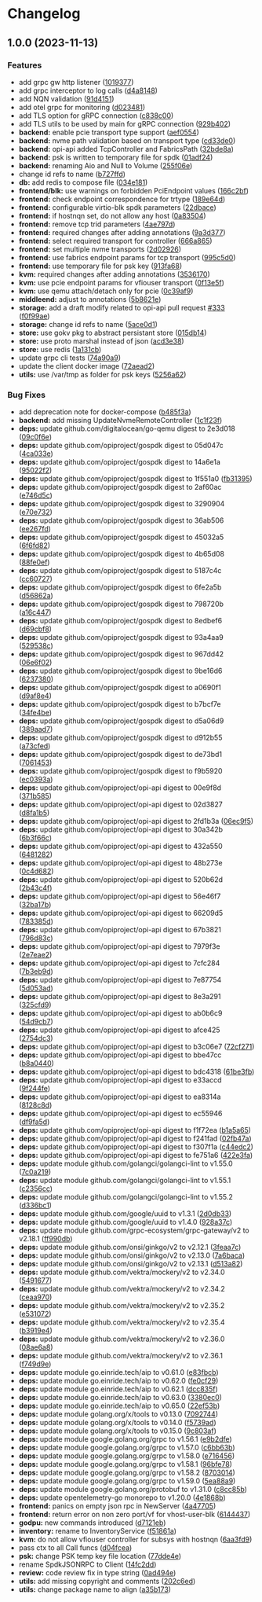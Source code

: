 # Changelog

## 1.0.0 (2023-11-13)


### Features

* add grpc gw http listener ([1019377](https://github.com/artek-koltun/opi-spdk-bridge/commit/101937793bf58c74d3174f5395cab09a894b2d84))
* add grpc interceptor to log calls ([d4a8148](https://github.com/artek-koltun/opi-spdk-bridge/commit/d4a8148a95f594bcb57f558f498f693c17a17cea))
* add NQN validation ([91d4151](https://github.com/artek-koltun/opi-spdk-bridge/commit/91d415147040592c01b20aaf3978a09e39a2a21f))
* add otel grpc for monitoring ([d023481](https://github.com/artek-koltun/opi-spdk-bridge/commit/d0234819ff6f287b92dff54219189ccb7cbfb00b))
* add TLS option for gRPC connection ([c838c00](https://github.com/artek-koltun/opi-spdk-bridge/commit/c838c00193fa95d7674840bd9cf2a14dbb40207a))
* add TLS utils to be used by main for gRPC connection ([929b402](https://github.com/artek-koltun/opi-spdk-bridge/commit/929b402223a0cd1c64a2c4b99318bf0a2184b685))
* **backend:** enable pcie transport type support ([aef0554](https://github.com/artek-koltun/opi-spdk-bridge/commit/aef0554137d45d3e5494650c255ea6bb9b6ab8e3))
* **backend:** nvme path validation based on transport type ([cd33de0](https://github.com/artek-koltun/opi-spdk-bridge/commit/cd33de0dff244e2feb8a5ea42c1aeef0a77755ca))
* **backend:** opi-api added TcpController and FabricsPath ([32bde8a](https://github.com/artek-koltun/opi-spdk-bridge/commit/32bde8a7621bdfd6d39d7ae6c3179c9f4e0c5445))
* **backend:** psk is written to temporary file for spdk ([01adf24](https://github.com/artek-koltun/opi-spdk-bridge/commit/01adf2467270d18cba2220e3dc0af319d44bdd46))
* **backend:** renaming Aio and Null to Volume ([255f06e](https://github.com/artek-koltun/opi-spdk-bridge/commit/255f06e16e2006e8c6156458fa201926f8d73502))
* change id refs to name ([b727ffd](https://github.com/artek-koltun/opi-spdk-bridge/commit/b727ffdb2bd7033a733f4b3d272d90f020abd44d))
* **db:** add redis to compose file ([034e181](https://github.com/artek-koltun/opi-spdk-bridge/commit/034e1812e68ee48a18eba32a7ab77826e165d41d))
* **frontend/blk:** use warnings on forbidden PciEndpoint values ([166c2bf](https://github.com/artek-koltun/opi-spdk-bridge/commit/166c2bf0724a0e85a8bdceb88fb4554a9d6c09ac))
* **frontend:** check endpoint correspondence for trtype ([189e64d](https://github.com/artek-koltun/opi-spdk-bridge/commit/189e64dfcf59f29c5674eb7d197f73964a71b2cb))
* **frontend:** configurable virtio-blk spdk parameters ([22dbace](https://github.com/artek-koltun/opi-spdk-bridge/commit/22dbace09ba94294dc6119a19a0b02362a031838))
* **frontend:** if hostnqn set, do not allow any host ([0a83504](https://github.com/artek-koltun/opi-spdk-bridge/commit/0a8350424ab141337e801ea4cfdfa5898bae83e9))
* **frontend:** remove tcp trid parameters ([4ae797d](https://github.com/artek-koltun/opi-spdk-bridge/commit/4ae797de95c781dc1a9bbf06526167167cf823a1))
* **frontend:** required changes after adding annotations ([9a3d377](https://github.com/artek-koltun/opi-spdk-bridge/commit/9a3d3770e436fc756f7f3f8c25e971f9fbb80e40))
* **frontend:** select required transport for controller ([666a865](https://github.com/artek-koltun/opi-spdk-bridge/commit/666a865d4800cc0eb8ba1d725a710acf22b4fbf0))
* **frontend:** set multiple nvme transports ([2d02926](https://github.com/artek-koltun/opi-spdk-bridge/commit/2d029267e75a376cf9e20ae5c78ef792489438e1))
* **frontend:** use fabrics endpoint params for tcp transport ([995c5d0](https://github.com/artek-koltun/opi-spdk-bridge/commit/995c5d07bae1b5a004fc521f80150ce043671234))
* **frontend:** use temporary file for psk key ([913fa68](https://github.com/artek-koltun/opi-spdk-bridge/commit/913fa680cf8c0cd003b8ff95f22bb1a186d7b682))
* **kvm:** required changes after adding annotations ([3536170](https://github.com/artek-koltun/opi-spdk-bridge/commit/3536170bd08243d7b4908af657d323a7faca982b))
* **kvm:** use pcie endpoint params for vfiouser transport ([0f13e5f](https://github.com/artek-koltun/opi-spdk-bridge/commit/0f13e5fb64ed47a36018e2a0627d483c5ffcee7b))
* **kvm:** use qemu attach/detach only for pcie ([0c39af9](https://github.com/artek-koltun/opi-spdk-bridge/commit/0c39af934da6f524ee78ea249693be1fedd3fcfa))
* **middleend:** adjust to annotations ([5b8621e](https://github.com/artek-koltun/opi-spdk-bridge/commit/5b8621e0357cd70c5b1697bc201aa9122d3210d1))
* **storage:** add a draft modify related to opi-api pull request [#333](https://github.com/artek-koltun/opi-spdk-bridge/issues/333) ([f0f99ae](https://github.com/artek-koltun/opi-spdk-bridge/commit/f0f99ae85da19c258a20dcbc7d3df705bf682541))
* **storage:** change id refs to name ([5ace0d1](https://github.com/artek-koltun/opi-spdk-bridge/commit/5ace0d1386855fb2b6634a77b2d197f8ba0195c8))
* **store:** use gokv pkg to abstract persistant store ([015db14](https://github.com/artek-koltun/opi-spdk-bridge/commit/015db1433799c65cc0596e84c8f2c3ec95d15de8))
* **store:** use proto marshal instead of json ([acd3e38](https://github.com/artek-koltun/opi-spdk-bridge/commit/acd3e385c458ce43dd4f89259d27c29ccb4e4b03))
* **store:** use redis ([1a131cb](https://github.com/artek-koltun/opi-spdk-bridge/commit/1a131cbd7bd4313ca42b45a0f742ddf4cd684ef1))
* update grpc cli tests ([74a90a9](https://github.com/artek-koltun/opi-spdk-bridge/commit/74a90a9b8ee55b0a8027d4d945aba7ec55b2597b))
* update the client docker image ([72aead2](https://github.com/artek-koltun/opi-spdk-bridge/commit/72aead2eb5d5bb7127101c56be34f882fe10e198))
* **utils:** use /var/tmp as folder for psk keys ([5256a62](https://github.com/artek-koltun/opi-spdk-bridge/commit/5256a627078fc3653c448eb5390e53169258cd7d))


### Bug Fixes

* add deprecation note for docker-compose ([b485f3a](https://github.com/artek-koltun/opi-spdk-bridge/commit/b485f3af37fe3bd91094a221fa59fe8823b51042))
* **backend:** add missing UpdateNvmeRemoteController ([1c1f23f](https://github.com/artek-koltun/opi-spdk-bridge/commit/1c1f23fa4cd17477a2df531be8cf01ae727040e7))
* **deps:** update github.com/digitalocean/go-qemu digest to 2e3d018 ([09c0f6e](https://github.com/artek-koltun/opi-spdk-bridge/commit/09c0f6ef925d292329b6c12c0b5ddddbaca68a57))
* **deps:** update github.com/opiproject/gospdk digest to 05d047c ([4ca033e](https://github.com/artek-koltun/opi-spdk-bridge/commit/4ca033ea89e5964f4d36a6fac478697654ac0dc6))
* **deps:** update github.com/opiproject/gospdk digest to 14a6e1a ([95022f2](https://github.com/artek-koltun/opi-spdk-bridge/commit/95022f2282e3a6d008cd4e0aa3052be5be32328d))
* **deps:** update github.com/opiproject/gospdk digest to 1f551a0 ([fb31395](https://github.com/artek-koltun/opi-spdk-bridge/commit/fb31395b8eecb0e39c38c4c9c48ddc922aab09ca))
* **deps:** update github.com/opiproject/gospdk digest to 2af60ac ([e746d5c](https://github.com/artek-koltun/opi-spdk-bridge/commit/e746d5c8ebdbbc0f74d0b48508c22bb4a0181521))
* **deps:** update github.com/opiproject/gospdk digest to 3290904 ([e70e732](https://github.com/artek-koltun/opi-spdk-bridge/commit/e70e732c141fee17be73dc1aec69a187f98c02fd))
* **deps:** update github.com/opiproject/gospdk digest to 36ab506 ([ee267fd](https://github.com/artek-koltun/opi-spdk-bridge/commit/ee267fd2e21bd3c611775b3a50dde2b1cdfd468b))
* **deps:** update github.com/opiproject/gospdk digest to 45032a5 ([6f6fd82](https://github.com/artek-koltun/opi-spdk-bridge/commit/6f6fd8287bedc663a4bbacdeb7f11b4ebc545d2f))
* **deps:** update github.com/opiproject/gospdk digest to 4b65d08 ([88fe0ef](https://github.com/artek-koltun/opi-spdk-bridge/commit/88fe0ef01402a569596771b1679b011f9d8ccb3c))
* **deps:** update github.com/opiproject/gospdk digest to 5187c4c ([cc60727](https://github.com/artek-koltun/opi-spdk-bridge/commit/cc607278438acdbdf55b1d9b8f9e2403d5264d14))
* **deps:** update github.com/opiproject/gospdk digest to 6fe2a5b ([d56862a](https://github.com/artek-koltun/opi-spdk-bridge/commit/d56862aa2ef1418cbf4240d8d63785a2d0280c24))
* **deps:** update github.com/opiproject/gospdk digest to 798720b ([a16c447](https://github.com/artek-koltun/opi-spdk-bridge/commit/a16c447379dce7d364c58128404294f629cf79fa))
* **deps:** update github.com/opiproject/gospdk digest to 8edbef6 ([d69cbf8](https://github.com/artek-koltun/opi-spdk-bridge/commit/d69cbf81897af96861d9deb8dc08fd1143cf33cb))
* **deps:** update github.com/opiproject/gospdk digest to 93a4aa9 ([529538c](https://github.com/artek-koltun/opi-spdk-bridge/commit/529538c61df8e2de45613854e6c3408c778f3d7b))
* **deps:** update github.com/opiproject/gospdk digest to 967dd42 ([06e6f02](https://github.com/artek-koltun/opi-spdk-bridge/commit/06e6f022fa94ba7ef9b7bf2d38a15b9f3dc4d1e8))
* **deps:** update github.com/opiproject/gospdk digest to 9be16d6 ([6237380](https://github.com/artek-koltun/opi-spdk-bridge/commit/6237380f2d4ff09761058373aaaa7d169fc174cc))
* **deps:** update github.com/opiproject/gospdk digest to a0690f1 ([d9af8e4](https://github.com/artek-koltun/opi-spdk-bridge/commit/d9af8e4fcaf127cd89e676d971fffe11e1ec586d))
* **deps:** update github.com/opiproject/gospdk digest to b7bcf7e ([34fe4be](https://github.com/artek-koltun/opi-spdk-bridge/commit/34fe4be181e33b20aa5a08d7178fda598ccc1395))
* **deps:** update github.com/opiproject/gospdk digest to d5a06d9 ([389aad7](https://github.com/artek-koltun/opi-spdk-bridge/commit/389aad73c0195324d1fd9e7c3beb2c49638432c8))
* **deps:** update github.com/opiproject/gospdk digest to d912b55 ([a73cfed](https://github.com/artek-koltun/opi-spdk-bridge/commit/a73cfedd3bdb3aff063324cb53f32653935e58ee))
* **deps:** update github.com/opiproject/gospdk digest to de73bd1 ([7061453](https://github.com/artek-koltun/opi-spdk-bridge/commit/7061453872584f52e11a7a31702f5bdb870d0892))
* **deps:** update github.com/opiproject/gospdk digest to f9b5920 ([ec0393a](https://github.com/artek-koltun/opi-spdk-bridge/commit/ec0393a0f705c1a37b164fbcd1bf94b703c6f327))
* **deps:** update github.com/opiproject/opi-api digest to 00e9f8d ([371b585](https://github.com/artek-koltun/opi-spdk-bridge/commit/371b585c6cfda543edf84d6ae00837e462d0c337))
* **deps:** update github.com/opiproject/opi-api digest to 02d3827 ([d8fa1b5](https://github.com/artek-koltun/opi-spdk-bridge/commit/d8fa1b589594a3c236aa6aa9bef22501e4214c5d))
* **deps:** update github.com/opiproject/opi-api digest to 2fd1b3a ([06ec9f5](https://github.com/artek-koltun/opi-spdk-bridge/commit/06ec9f5f4baac16575fae57d7f74b447b21c3834))
* **deps:** update github.com/opiproject/opi-api digest to 30a342b ([6b3f66c](https://github.com/artek-koltun/opi-spdk-bridge/commit/6b3f66c58bb637a7446afe03134ed5888236b641))
* **deps:** update github.com/opiproject/opi-api digest to 432a550 ([6481282](https://github.com/artek-koltun/opi-spdk-bridge/commit/648128229c542283979760849a6263b5ad9e6dcf))
* **deps:** update github.com/opiproject/opi-api digest to 48b273e ([0c4d682](https://github.com/artek-koltun/opi-spdk-bridge/commit/0c4d68202aa25ea597a405b600ff2d6801b004fc))
* **deps:** update github.com/opiproject/opi-api digest to 520b62d ([2b43c4f](https://github.com/artek-koltun/opi-spdk-bridge/commit/2b43c4f97989db4213d298f7f9f87e63167f8b5e))
* **deps:** update github.com/opiproject/opi-api digest to 56e46f7 ([32ba17b](https://github.com/artek-koltun/opi-spdk-bridge/commit/32ba17b8adc5d550362218ff9df5da4186fd6ba5))
* **deps:** update github.com/opiproject/opi-api digest to 66209d5 ([783385d](https://github.com/artek-koltun/opi-spdk-bridge/commit/783385d0814791da525c9109e2bccd6923f9bd23))
* **deps:** update github.com/opiproject/opi-api digest to 67b3821 ([796d83c](https://github.com/artek-koltun/opi-spdk-bridge/commit/796d83cd9101d032d908bd1fbde472ac0c97299a))
* **deps:** update github.com/opiproject/opi-api digest to 7979f3e ([2e7eae2](https://github.com/artek-koltun/opi-spdk-bridge/commit/2e7eae20b178d44e4f86f716cbc11e597ada50fa))
* **deps:** update github.com/opiproject/opi-api digest to 7cfc284 ([7b3eb9d](https://github.com/artek-koltun/opi-spdk-bridge/commit/7b3eb9d5cb4c2255f8a90e982e3c08e2cb345935))
* **deps:** update github.com/opiproject/opi-api digest to 7e87754 ([5d053ad](https://github.com/artek-koltun/opi-spdk-bridge/commit/5d053ad605ac6529fbab81b79f33bf8ea2c9e3ca))
* **deps:** update github.com/opiproject/opi-api digest to 8e3a291 ([325cfd9](https://github.com/artek-koltun/opi-spdk-bridge/commit/325cfd95e0e8da62fda29d9e04d5dcf3a04799a6))
* **deps:** update github.com/opiproject/opi-api digest to ab0b6c9 ([54d9cb7](https://github.com/artek-koltun/opi-spdk-bridge/commit/54d9cb76a7f51f88a491bbff0a3854c8ebb4a664))
* **deps:** update github.com/opiproject/opi-api digest to afce425 ([2754dc3](https://github.com/artek-koltun/opi-spdk-bridge/commit/2754dc31af1842f4dc65514bae5b5846adcd0c3e))
* **deps:** update github.com/opiproject/opi-api digest to b3c06e7 ([72cf271](https://github.com/artek-koltun/opi-spdk-bridge/commit/72cf2717d21310d5aa1125b167850e39291c3885))
* **deps:** update github.com/opiproject/opi-api digest to bbe47cc ([b8a0440](https://github.com/artek-koltun/opi-spdk-bridge/commit/b8a0440bf9a45601a9b150778567ae53f50489f6))
* **deps:** update github.com/opiproject/opi-api digest to bdc4318 ([61be3fb](https://github.com/artek-koltun/opi-spdk-bridge/commit/61be3fbf3bd55eba281f7f16627bb387784b83cd))
* **deps:** update github.com/opiproject/opi-api digest to e33accd ([9f244fe](https://github.com/artek-koltun/opi-spdk-bridge/commit/9f244fe444543ebac675b0db3ff9164d928d33aa))
* **deps:** update github.com/opiproject/opi-api digest to ea8314a ([8128c8d](https://github.com/artek-koltun/opi-spdk-bridge/commit/8128c8d07a4ca11c08219ed645526b5190700557))
* **deps:** update github.com/opiproject/opi-api digest to ec55946 ([df9fa5d](https://github.com/artek-koltun/opi-spdk-bridge/commit/df9fa5d7b614c49ee68d6e1cefdc464e4d36cf73))
* **deps:** update github.com/opiproject/opi-api digest to f1f72ea ([b1a5a65](https://github.com/artek-koltun/opi-spdk-bridge/commit/b1a5a654d780bd3ab2a6225b05191d0bf1dc5456))
* **deps:** update github.com/opiproject/opi-api digest to f241fad ([02fb47a](https://github.com/artek-koltun/opi-spdk-bridge/commit/02fb47a92ba720f868004688b28ff79f53b1d0d0))
* **deps:** update github.com/opiproject/opi-api digest to f307f1a ([c44edc2](https://github.com/artek-koltun/opi-spdk-bridge/commit/c44edc24369417b5615269edf4440509652a1f18))
* **deps:** update github.com/opiproject/opi-api digest to fe751a6 ([422e3fa](https://github.com/artek-koltun/opi-spdk-bridge/commit/422e3facd835daa32d52dfe2723e4a1d352f194b))
* **deps:** update module github.com/golangci/golangci-lint to v1.55.0 ([7c0a219](https://github.com/artek-koltun/opi-spdk-bridge/commit/7c0a21909319239d24957fe9deaa6e04fec61552))
* **deps:** update module github.com/golangci/golangci-lint to v1.55.1 ([c2356cc](https://github.com/artek-koltun/opi-spdk-bridge/commit/c2356cc17836400bf22e180741e960d613fb0572))
* **deps:** update module github.com/golangci/golangci-lint to v1.55.2 ([d336bc1](https://github.com/artek-koltun/opi-spdk-bridge/commit/d336bc12c1c88a113d0dc09061c3bc652e18cf6b))
* **deps:** update module github.com/google/uuid to v1.3.1 ([2d0db33](https://github.com/artek-koltun/opi-spdk-bridge/commit/2d0db338044785c5d9df07a072bb9357b4b217c7))
* **deps:** update module github.com/google/uuid to v1.4.0 ([928a37c](https://github.com/artek-koltun/opi-spdk-bridge/commit/928a37cf5faaf3b9ab6c6c617d21912e70cab141))
* **deps:** update module github.com/grpc-ecosystem/grpc-gateway/v2 to v2.18.1 ([ff990db](https://github.com/artek-koltun/opi-spdk-bridge/commit/ff990dbfdb3dc1811ebb7294c0e590358157ea71))
* **deps:** update module github.com/onsi/ginkgo/v2 to v2.12.1 ([3feaa7c](https://github.com/artek-koltun/opi-spdk-bridge/commit/3feaa7ca98515a468d1f278a1129e741ef4fa28e))
* **deps:** update module github.com/onsi/ginkgo/v2 to v2.13.0 ([7a6baca](https://github.com/artek-koltun/opi-spdk-bridge/commit/7a6baca249565351076ef7d50eb7c661541101be))
* **deps:** update module github.com/onsi/ginkgo/v2 to v2.13.1 ([d513a82](https://github.com/artek-koltun/opi-spdk-bridge/commit/d513a82b59e9b3555c007d43ef98da0d5a0e0acd))
* **deps:** update module github.com/vektra/mockery/v2 to v2.34.0 ([5491677](https://github.com/artek-koltun/opi-spdk-bridge/commit/54916779e18ce708add09edd6a8167c2d3dc575c))
* **deps:** update module github.com/vektra/mockery/v2 to v2.34.2 ([ceaa970](https://github.com/artek-koltun/opi-spdk-bridge/commit/ceaa970c60188b3abb00ac66f247390f5c40a908))
* **deps:** update module github.com/vektra/mockery/v2 to v2.35.2 ([e531072](https://github.com/artek-koltun/opi-spdk-bridge/commit/e531072e4d34e7cf6f0b5a9a7579fe5f49fb1a4d))
* **deps:** update module github.com/vektra/mockery/v2 to v2.35.4 ([b3919e4](https://github.com/artek-koltun/opi-spdk-bridge/commit/b3919e46847fed72a7fdba47c873cd58fd2d2e18))
* **deps:** update module github.com/vektra/mockery/v2 to v2.36.0 ([08ae6a8](https://github.com/artek-koltun/opi-spdk-bridge/commit/08ae6a85ad2f0dd9b6775664d29bee327af3aad1))
* **deps:** update module github.com/vektra/mockery/v2 to v2.36.1 ([f749d9e](https://github.com/artek-koltun/opi-spdk-bridge/commit/f749d9ebff9809ebd069d8a332243bf4cff70f21))
* **deps:** update module go.einride.tech/aip to v0.61.0 ([e83fbcb](https://github.com/artek-koltun/opi-spdk-bridge/commit/e83fbcbd83a0d0a605baa89f03965f670242fb36))
* **deps:** update module go.einride.tech/aip to v0.62.0 ([fe0cf29](https://github.com/artek-koltun/opi-spdk-bridge/commit/fe0cf29c21a318a91bc8f5436c31365089c7784b))
* **deps:** update module go.einride.tech/aip to v0.62.1 ([dcc835f](https://github.com/artek-koltun/opi-spdk-bridge/commit/dcc835f88d2193c96f611bc58714040867d39958))
* **deps:** update module go.einride.tech/aip to v0.63.0 ([3380ec0](https://github.com/artek-koltun/opi-spdk-bridge/commit/3380ec07e6af18ef627e5be810404338f72aca46))
* **deps:** update module go.einride.tech/aip to v0.65.0 ([22ef53b](https://github.com/artek-koltun/opi-spdk-bridge/commit/22ef53bd7f8a89f132800b294214184d682dcdaf))
* **deps:** update module golang.org/x/tools to v0.13.0 ([7092744](https://github.com/artek-koltun/opi-spdk-bridge/commit/7092744c9e395caf08ed458bf86fb88463572a19))
* **deps:** update module golang.org/x/tools to v0.14.0 ([f5739ad](https://github.com/artek-koltun/opi-spdk-bridge/commit/f5739ad8caf3a4c428039d19a42d5c887712f52e))
* **deps:** update module golang.org/x/tools to v0.15.0 ([9c803af](https://github.com/artek-koltun/opi-spdk-bridge/commit/9c803af8e38fb9e46b4dd0c8fb4a44c2c555d2e1))
* **deps:** update module google.golang.org/grpc to v1.56.1 ([e9b2dfe](https://github.com/artek-koltun/opi-spdk-bridge/commit/e9b2dfe11140a3a5579033403d164e8f6e6d36b2))
* **deps:** update module google.golang.org/grpc to v1.57.0 ([c6bb63b](https://github.com/artek-koltun/opi-spdk-bridge/commit/c6bb63b8a921cf3468bea089f160e3d7b8de978b))
* **deps:** update module google.golang.org/grpc to v1.58.0 ([e716456](https://github.com/artek-koltun/opi-spdk-bridge/commit/e7164569acc3222d727e03769e5234cf4060a1e9))
* **deps:** update module google.golang.org/grpc to v1.58.1 ([96bfe78](https://github.com/artek-koltun/opi-spdk-bridge/commit/96bfe78289108aacceb83209e323bc60777a87a3))
* **deps:** update module google.golang.org/grpc to v1.58.2 ([8703014](https://github.com/artek-koltun/opi-spdk-bridge/commit/8703014a2337b6c0947afea766b34bccd21fa7b2))
* **deps:** update module google.golang.org/grpc to v1.59.0 ([5ea88a9](https://github.com/artek-koltun/opi-spdk-bridge/commit/5ea88a9b9cd65d3b84ea7190f3ed3a463906755b))
* **deps:** update module google.golang.org/protobuf to v1.31.0 ([c8cc85b](https://github.com/artek-koltun/opi-spdk-bridge/commit/c8cc85b69d682a471fa1532ed81dc0ecbd469c11))
* **deps:** update opentelemetry-go monorepo to v1.20.0 ([4e1868b](https://github.com/artek-koltun/opi-spdk-bridge/commit/4e1868b718d6e87a94a43e2787dbe7189f2575cd))
* **frontend:** panics on empty json rpc in NewServer ([4a47705](https://github.com/artek-koltun/opi-spdk-bridge/commit/4a4770576a6f4698bf93958d5987f7281bdacf2a))
* **frontend:** return error on non zero port/vf for vhost-user-blk ([6144437](https://github.com/artek-koltun/opi-spdk-bridge/commit/614443743799954597c0a0bc9d64d41b8f6c454b))
* **godpu:** new commands introduced ([d7121eb](https://github.com/artek-koltun/opi-spdk-bridge/commit/d7121eb476206fd95cd74e686c20bf609478e8b2))
* **inventory:** rename to InventoryService ([f51861a](https://github.com/artek-koltun/opi-spdk-bridge/commit/f51861adef7ec4c5d59ac20b0947c2ac574980b2))
* **kvm:** do not allow vfiouser controller for subsys with hostnqn ([6aa3fd9](https://github.com/artek-koltun/opi-spdk-bridge/commit/6aa3fd9cf735d5b4e607da7b8f46ffac320938e9))
* pass ctx to all Call funcs ([d04fcea](https://github.com/artek-koltun/opi-spdk-bridge/commit/d04fceab06673567ddefc2b102e69f505320a26e))
* **psk:** change PSK temp key file location ([77dde4e](https://github.com/artek-koltun/opi-spdk-bridge/commit/77dde4e5299896adca0dcdb4bec84d2f422649cc))
* rename SpdkJSONRPC to Client ([14fc2dd](https://github.com/artek-koltun/opi-spdk-bridge/commit/14fc2dd50e428261057932580c259758f16f3fdf))
* **review:** code review fix in type string ([0ad494e](https://github.com/artek-koltun/opi-spdk-bridge/commit/0ad494eee91ef3f168b839e340c3bfc8d94f921c))
* **utils:** add missing copyright and comments ([202c6ed](https://github.com/artek-koltun/opi-spdk-bridge/commit/202c6ed67023124483909e20d80c21b6a2537aec))
* **utils:** change package name to align ([a35b173](https://github.com/artek-koltun/opi-spdk-bridge/commit/a35b1739109b31ffada84392b76a4d754772637a))
